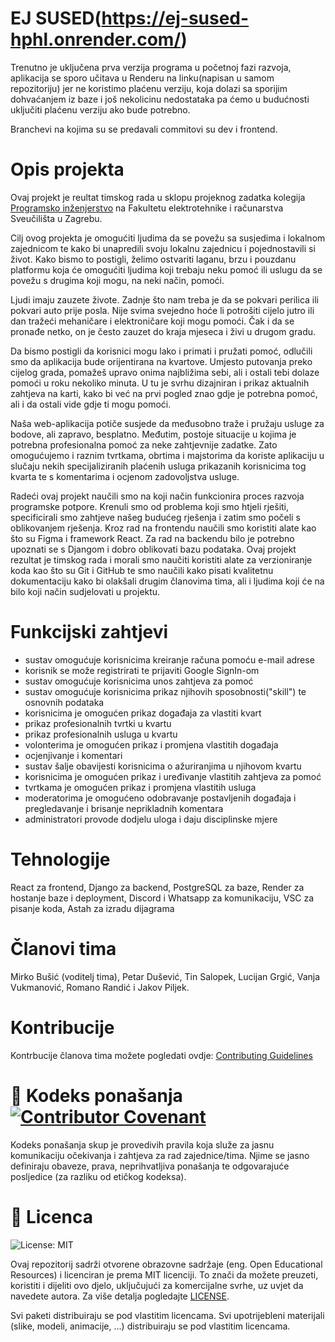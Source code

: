 # EJ SUSED(https://ej-sused-hphl.onrender.com/)
Trenutno je uključena prva verzija programa u početnoj fazi razvoja, aplikacija se sporo učitava u Renderu na linku(napisan u samom repozitoriju) jer ne koristimo plaćenu verziju, koja dolazi sa sporijim dohvaćanjem iz baze i još nekolicinu nedostataka pa ćemo u budućnosti uključiti plaćenu verziju ako bude potrebno.

Branchevi na kojima su se predavali commitovi su dev i frontend.

# Opis projekta
Ovaj projekt je reultat timskog rada u sklopu projeknog zadatka kolegija [Programsko inženjerstvo](https://www.fer.unizg.hr/predmet/proinz) na Fakultetu elektrotehnike i računarstva Sveučilišta u Zagrebu. 

Cilj ovog projekta je omogućiti ljudima da se povežu sa susjedima i lokalnom zajednicom te kako bi unapredili svoju lokalnu zajednicu i pojednostavili si život. Kako bismo to postigli, želimo ostvariti laganu, brzu i pouzdanu platformu koja će omogućiti ljudima koji trebaju neku pomoć ili uslugu da se povežu s drugima koji mogu, na neki način, pomoći.

Ljudi imaju zauzete živote. Zadnje što nam treba je da se pokvari perilica ili pokvari auto prije posla. Nije svima svejedno hoće li potrošiti cijelo jutro ili dan tražeći mehaničare i elektroničare koji mogu pomoći. Čak i da se pronađe netko, on je često zauzet do kraja mjeseca i živi u drugom gradu.

Da bismo postigli da korisnici mogu lako i primati i pružati pomoć, odlučili smo da aplikacija bude orijentirana na kvartove. Umjesto putovanja preko cijelog grada, pomažeš upravo onima najbližima sebi, ali i ostali tebi dolaze pomoći u roku nekoliko minuta. U tu je svrhu dizajniran i prikaz aktualnih zahtjeva na karti, kako bi već na prvi pogled znao gdje je potrebna pomoć, ali i da ostali vide gdje ti mogu pomoći.

Naša web-aplikacija potiče susjede da međusobno traže i pružaju usluge za bodove, ali zapravo, besplatno. Međutim, postoje situacije u kojima je potrebna profesionalna pomoć za neke zahtjevnije zadatke. Zato omogućujemo i raznim tvrtkama, obrtima i majstorima da koriste aplikaciju u slučaju nekih specijaliziranih plaćenih usluga prikazanih korisnicima tog kvarta te s komentarima i ocjenom zadovoljstva usluge.

Radeći ovaj projekt naučili smo na koji način funkcionira proces razvoja programske potpore. Krenuli smo od problema koji smo htjeli rješiti, specificirali smo zahtjeve našeg budućeg rješenja i zatim smo počeli s oblikovanjem rješenja. Kroz rad na frontendu naučili smo koristiti alate kao što su Figma i framework React. Za rad na backendu bilo je potrebno upoznati se s Djangom i dobro oblikovati bazu podataka. Ovaj projekt rezultat je timskog rada i morali smo naučiti koristiti alate za verzioniranje koda kao što su Git i GitHub te smo naučili kako pisati kvalitetnu dokumentaciju kako bi olakšali drugim članovima tima, ali i ljudima koji će na bilo koji način sudjelovati u projektu.


# Funkcijski zahtjevi
- sustav omogućuje korisnicima kreiranje računa pomoću e-mail adrese
- korisnik se može registrirati te prijaviti Google SignIn-om
- sustav omogućuje korisnicima unos zahtjeva za pomoć
- sustav omogućuje korisnicima prikaz njihovih sposobnosti("skill") te osnovnih podataka
- korisnicima je omogućen prikaz događaja za vlastiti kvart
- prikaz profesionalnih tvrtki u kvartu
- prikaz profesionalnih usluga u kvartu
- volonterima je omogućen prikaz i promjena vlastitih događaja
- ocjenjivanje i komentari
- sustav šalje obavijesti korisnicima o ažuriranjima u njihovom kvartu
- korisnicima je omogućen prikaz i uređivanje vlastitih zahtjeva za pomoć
- tvrtkama je omogućen prikaz i promjena vlastitih usluga
- moderatorima je omogućeno odobravanje postavljenih događaja i pregledavanje i brisanje neprikladnih komentara
- administratori provode dodjelu uloga i daju disciplinske mjere 

# Tehnologije
React za frontend, 
Django za backend, 
PostgreSQL za baze, 
Render za hostanje baze i deployment,
Discord i Whatsapp za komunikaciju,
VSC za pisanje koda, 
Astah za izradu dijagrama

# Članovi tima 
Mirko Bušić (voditelj tima), Petar Dušević, Tin Salopek, Lucijan Grgić, Vanja Vukmanović, Romano Randić i Jakov Piljek.


# Kontribucije
Kontrbucije članova tima možete pogledati ovdje: [Contributing Guidelines](CONTRIBUTING.md)



# 📝 Kodeks ponašanja [![Contributor Covenant](https://img.shields.io/badge/Contributor%20Covenant-2.1-4baaaa.svg)](CODE_OF_CONDUCT.md)
Kodeks ponašanja skup je provedivih pravila koja služe za jasnu komunikaciju očekivanja i zahtjeva za rad zajednice/tima. Njime se jasno definiraju obaveze, prava, neprihvatljiva ponašanja te  odgovarajuće posljedice (za razliku od etičkog kodeksa).

# 📝 Licenca
![License: MIT](https://img.shields.io/badge/License-MIT-yellow.svg)

Ovaj repozitorij sadrži otvorene obrazovne sadržaje (eng. Open Educational Resources) i licenciran je prema MIT licenciji. To znači da možete preuzeti, koristiti i dijeliti ovo djelo, uključujući za komercijalne svrhe, uz uvjet da navedete autora. Za više detalja pogledajte [LICENSE](LICENSE).

Svi paketi distribuiraju se pod vlastitim licencama.
Svi upotrijebleni materijali  (slike, modeli, animacije, ...) distribuiraju se pod vlastitim licencama.

